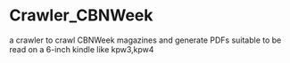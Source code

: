 # Crawler_CBNWeek
a crawler to crawl CBNWeek magazines and generate PDFs suitable to be read on a 6-inch kindle like kpw3,kpw4
